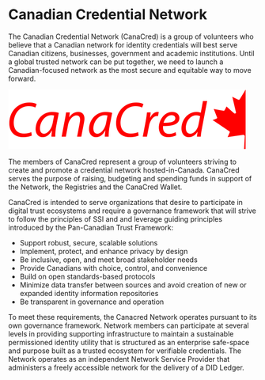 # Canadian Credential Network

The Canadian Credential Network (CanaCred) is a group of volunteers who believe that a Canadian network for identity credentials will best serve Canadian citizens, businesses, government and academic institutions. Until a global trusted network can be put together, we need to launch a Canadian-focused network as the most secure and equitable way to move forward.

![Logo](../images/CanaCred-logo.png)

The members of CanaCred represent a group of volunteers striving to create and promote a credential network hosted-in-Canada.  CanaCred serves the purpose of raising, budgeting and spending funds in support of the Network, the Registries and the CanaCred Wallet.  

CanaCred is intended to serve organizations that desire to participate in digital trust ecosystems and require a governance framework that will strive to follow the principles of SSI and and leverage guiding principles introduced by the Pan-Canadian Trust Framework:

* Support robust, secure, scalable solutions
* Implement, protect, and enhance privacy by design
* Be inclusive, open, and meet broad stakeholder needs
* Provide Canadians with choice, control, and convenience
* Build on open standards-based protocols
* Minimize data transfer between sources and avoid creation of new or expanded identity information repositories
* Be transparent in governance and operation

To meet these requirements, the Canacred Network operates pursuant to its own governance framework.  Network members can participate at several levels in providing supporting infrastructure to maintain a sustainable permissioned identity utility that is structured as an enterprise safe-space and purpose built as a trusted ecosystem for verifiable credentials. The Network operates as an independent Network Service Provider that administers a freely accessible network for the delivery of a DID Ledger.